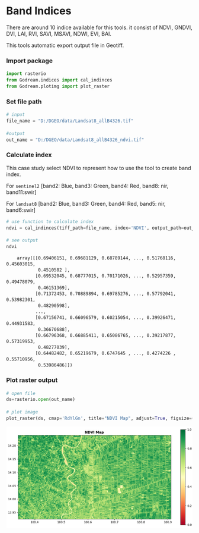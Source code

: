 # Band Indices

There are around 10 indice available for this tools. it consist of NDVI, GNDVI, DVI, LAI, RVI, SAVI, MSAVI, NDWI, EVI, BAI.

This tools automatic export output file in Geotiff.

### Import package


```python
import rasterio
from Godream.indices import cal_indinces
from Godream.plotimg import plot_raster
```

### Set file path


```python
# input
file_name = "D:/DGEO/data/Landsat8_allB4326.tif"

#output
out_name = "D:/DGEO/data/Landsat8_allB4326_ndvi.tif"
```

### Calculate index

This case study select NDVI to represent how to use the tool to create band index.

For `sentinel2` [band2: Blue, band3: Green, band4: Red, band8: nir, band11:swir] 

For `landsat8` [band2: Blue, band3: Green, band4: Red, band5: nir, band6:swir] 

```python
# use function to calculate index
ndvi = cal_indinces(tiff_path=file_name, index='NDVI', output_path=out_name, satellite = 'landsat8')

# see output
ndvi
```


        array([[0.69406151, 0.69681129, 0.68789144, ..., 0.51768116, 0.45603015,
                0.4510582 ],
               [0.69532045, 0.68777015, 0.70171026, ..., 0.52957359, 0.49478079,
                0.46151369],
               [0.71372453, 0.70889894, 0.69785276, ..., 0.57792041, 0.53982301,
                0.48290598],
               ...,
               [0.67156741, 0.66096579, 0.60215054, ..., 0.39926471, 0.44931583,
                0.36670688],
               [0.66796368, 0.66885411, 0.65086765, ..., 0.39217877, 0.57319953,
                0.48277039],
               [0.64482482, 0.65219679, 0.6747645 , ..., 0.4274226 , 0.55710956,
                0.53986486]])



### Plot raster output


```python
# open file
ds=rasterio.open(out_name)

# plot image
plot_raster(ds, cmap='RdYlGn', title="NDVI Map", adjust=True, figsize=(12,6), gamma=0.8)
```
![123](img/bandindex1.png)
<!-- <img align="center" src="img/bandindex1.png" > -->
